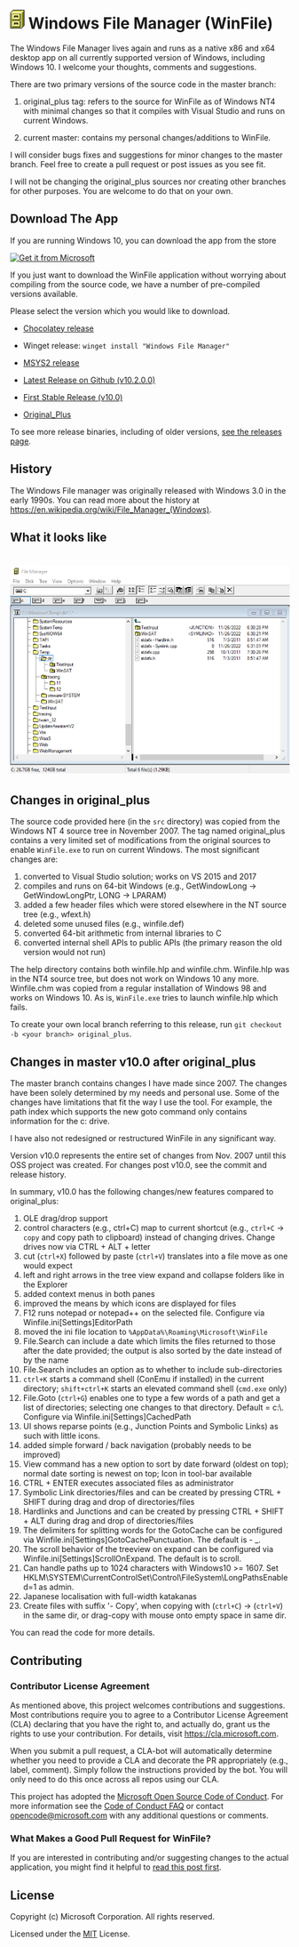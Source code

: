# ![icon](winfile.png) Windows File Manager (WinFile)

The Windows File Manager lives again and runs as a native x86 and x64 desktop app
on all currently supported version of Windows, including Windows 10. I welcome your thoughts, comments and suggestions.

There are two primary versions of the source code in the master branch:

1. original_plus tag: refers to the source for WinFile as of Windows NT4 with minimal changes
so that it compiles with Visual Studio and runs on current Windows.

2. current master: contains my personal changes/additions to WinFile.

I will consider bugs fixes and suggestions for minor changes to the master branch. Feel free to create a pull request or post issues as you see fit.

I will not be changing the original_plus sources nor creating other branches for other purposes.
You are welcome to do that on your own.

## Download The App

If you are running Windows 10, you can download the app from the store

<a href="https://www.microsoft.com/store/apps/9p7vbbbc49rb?ocid=badge"><img src="https://developer.microsoft.com/store/badges/images/English_get-it-from-MS.png" alt="Get it from Microsoft" width="150px"></a>

If you just want to download the WinFile application without worrying about compiling from the source code, we have a number of pre-compiled versions available.

Please select the version which you would like to download.

- [Chocolatey release](https://chocolatey.org/packages/winfile)

- Winget release: `winget install "Windows File Manager"`

- [MSYS2 release](https://packages.msys2.org/base/mingw-w64-winfile)

- [Latest Release on Github (v10.2.0.0)](https://github.com/microsoft/winfile/releases/latest)

- [First Stable Release (v10.0)](https://github.com/Microsoft/winfile/releases/tag/v10.0)

- [Original_Plus](https://github.com/Microsoft/winfile/releases/tag/original_plus)

To see more release binaries, including of older versions, [see the releases page](https://github.com/Microsoft/winfile/releases).


## History

The Windows File manager was originally released with Windows 3.0 in the early 1990s.  You
can read more about the history at https://en.wikipedia.org/wiki/File_Manager_(Windows).

## What it looks like
# ![Winfile](winfilescreenshot.png)

## Changes in original_plus

The source code provided here (in the `src` directory) was copied from the Windows NT 4 source tree in November
2007.  The tag named original_plus contains a very limited set of  modifications
from the original sources to enable `WinFile.exe` to run on current Windows.
The most significant changes are:

1. converted to Visual Studio solution; works on VS 2015 and 2017
2. compiles and runs on 64-bit Windows (e.g., GetWindowLong -> GetWindowLongPtr, LONG -> LPARAM)
3. added a few header files which were stored elsewhere in the NT source tree (e.g., wfext.h)
4. deleted some unused files (e.g., winfile.def)
5. converted 64-bit arithmetic from internal libraries to C
6. converted internal shell APIs to public APIs (the primary reason the old version would not run)

The help directory contains both winfile.hlp and winfile.chm.  Winfile.hlp was in the NT4
source tree, but does not work on Windows 10 any more.  Winfile.chm was copied from
a regular installation of Windows 98 and works on Windows 10.  As is, `WinFile.exe`
tries to launch winfile.hlp which fails.

To create your own local branch referring to this release, run `git checkout -b <your branch> original_plus`.

## Changes in master v10.0 after original_plus

The master branch contains changes I have made since 2007.  The changes have been solely determined
by my needs and personal use.  Some of the changes have limitations that fit the way I use the tool.
For example, the path index which supports the new goto command only contains information for the c: drive.

I have also not redesigned or restructured WinFile in any significant way.

Version v10.0 represents the entire set of changes from Nov. 2007 until this OSS project
was created.  For changes post v10.0, see the commit and release history.

In summary, v10.0 has the following changes/new features compared to original_plus:

1. OLE drag/drop support
2. control characters (e.g., ctrl+C) map to current shortcut (e.g., `ctrl+C` -> `copy` and copy path to clipboard)
instead of changing drives. Change drives now via CTRL + ALT + letter
3. cut (`ctrl+X`) followed by paste (`ctrl+V`) translates into a file move as one would expect
4. left and right arrows in the tree view expand and collapse folders like in the Explorer
5. added context menus in both panes
6. improved the means by which icons are displayed for files
7. F12 runs notepad or notepad++ on the selected file. Configure via Winfile.ini[Settings]EditorPath
8. moved the ini file location to `%AppData%\Roaming\Microsoft\WinFile`
9. File.Search can include a date which limits the files returned to those after the date provided;
the output is also sorted by the date instead of by the name
10. File.Search includes an option as to whether to include sub-directories
11. `ctrl+K` starts a command shell (ConEmu if installed) in the current directory; `shift+ctrl+K`
starts an elevated command shell (`cmd.exe` only)
12. File.Goto (`ctrl+G`) enables one to type a few words of a path and get a list of directories;
selecting one changes to that directory.  Default = c:\\. Configure via Winfile.ini[Settings]CachedPath
13. UI shows reparse points (e.g., Junction Points and Symbolic Links) as such with little icons.
14. added simple forward / back navigation (probably needs to be improved)
15. View command has a new option to sort by date forward (oldest on top); normal date sorting is newest on top; Icon in tool-bar available
16. CTRL + ENTER executes associated files as administrator
17. Symbolic Link directories/files and can be created by pressing CTRL + SHIFT during drag and drop of directories/files
18. Hardlinks and Junctions and can be created by pressing CTRL + SHIFT + ALT during drag and drop of directories/files
19. The delimiters for splitting words for the GotoCache can be configured via Winfile.ini[Settings]GotoCachePunctuation. The default is - _.
20. The scroll behavior of the treeview on expand can be configured via Winfile.ini[Settings]ScrollOnExpand. The default is to scroll.
21. Can handle paths up to 1024 characters with Windows10 >= 1607. Set HKLM\SYSTEM\CurrentControlSet\Control\FileSystem\LongPathsEnabled=1 as admin.
22. Japanese localisation with full-width katakanas
23. Create files with suffix '- Copy', when copying with (`ctrl+C`) -> (`ctrl+V`) in the same dir, or drag-copy with mouse onto empty space in same dir.

You can read the code for more details.

## Contributing

### Contributor License Agreement
As mentioned above, this project welcomes contributions and suggestions.  Most contributions require you to agree to a
Contributor License Agreement (CLA) declaring that you have the right to, and actually do, grant us
the rights to use your contribution. For details, visit https://cla.microsoft.com.

When you submit a pull request, a CLA-bot will automatically determine whether you need to provide
a CLA and decorate the PR appropriately (e.g., label, comment). Simply follow the instructions
provided by the bot. You will only need to do this once across all repos using our CLA.

This project has adopted the [Microsoft Open Source Code of Conduct](https://opensource.microsoft.com/codeofconduct/).
For more information see the [Code of Conduct FAQ](https://opensource.microsoft.com/codeofconduct/faq/) or
contact [opencode@microsoft.com](mailto:opencode@microsoft.com) with any additional questions or comments.

### What Makes a Good Pull Request for WinFile?
If you are interested in contributing and/or suggesting changes to the actual application, you might find it helpful to [read this post first](https://github.com/Microsoft/winfile/issues/88).

## License

Copyright (c) Microsoft Corporation. All rights reserved.

Licensed under the [MIT](LICENSE) License.
